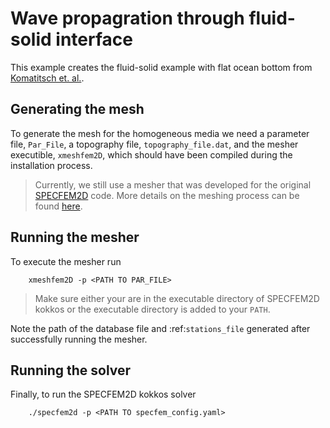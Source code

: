 # Wave propagration through fluid-solid interface

This example creates the fluid-solid example with flat ocean bottom from [Komatitsch et. al.](https://doi.org/10.1190/1.1444758).

## Generating the mesh

To generate the mesh for the homogeneous media we need a parameter file, `Par_File`, a topography file, `topography_file.dat`, and the mesher executible, `xmeshfem2D`, which should have been compiled during the installation process.

>  Currently, we still use a mesher that was developed for the original [SPECFEM2D](https://specfem2d.readthedocs.io/en/latest/03_mesh_generation/) code. More details on the meshing process can be found [here](https://specfem2d.readthedocs.io/en/latest/03_mesh_generation/).

## Running the mesher

To execute the mesher run

```
    xmeshfem2D -p <PATH TO PAR_FILE>
```

> Make sure either your are in the executable directory of SPECFEM2D kokkos or the executable directory is added to your ``PATH``.

Note the path of the database file and :ref:`stations_file` generated after successfully running the mesher.

## Running the solver

Finally, to run the SPECFEM2D kokkos solver

```
    ./specfem2d -p <PATH TO specfem_config.yaml>
```
